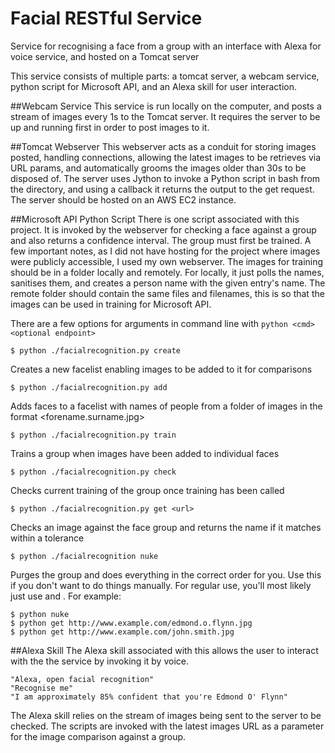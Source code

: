 # Facial RESTful Service
Service for recognising a face from a group with an interface with Alexa for voice service, and hosted on a Tomcat server

This service consists of multiple parts: a tomcat server, a webcam service, python script for Microsoft API, and an Alexa skill for user interaction.

##Webcam Service
This service is run locally on the computer, and posts a stream of images every 1s to the Tomcat server. It requires the server to be up and running first in order to post images to it.

##Tomcat Webserver
This webserver acts as a conduit for storing images posted, handling connections, allowing the latest images to be retrieves via URL params, and automatically grooms the images older than 30s to be disposed of. The server uses Jython to invoke a Python script in bash from the directory, and using a callback it returns the output to the get request. The server should be hosted on an AWS EC2 instance.

##Microsoft API Python Script
There is one script associated with this project. It is invoked by the webserver for checking a face against a group and also returns a confidence interval. The group must first be trained. A few important notes, as I did not have hosting for the project where images were publicly accessible, I used my own webserver. The images for training should be in a folder locally and remotely. For locally, it just polls the names, sanitises them, and creates a person name with the given entry's name. The remote folder should contain the same files and filenames, this is so that the images can be used in training for Microsoft API.

There are a few options for arguments in command line with ``python <cmd> <optional endpoint>``

```
$ python ./facialrecognition.py create
```
Creates a new facelist enabling images to be added to it for comparisons

```
$ python ./facialrecognition.py add
```
Adds faces to a facelist with names of people from a folder of images in the format <forename.surname.jpg>

```
$ python ./facialrecognition.py train
```
Trains a group when images have been added to individual faces
  
```
$ python ./facialrecognition.py check
```
Checks current training of the group once training has been called

```  
$ python ./facialrecognition.py get <url>
```
Checks an image against the face group and returns the name if it matches within a tolerance
  
```
$ python ./facialrecognition nuke
```
Purges the group and does everything in the correct order for you. Use this if you don't want to do things manually. For regular use, you'll most likely just use <nuke> and <get>. For example: 
```
$ python nuke
$ python get http://www.example.com/edmond.o.flynn.jpg
$ python get http://www.example.com/john.smith.jpg
```

##Alexa Skill
The Alexa skill associated with this allows the user to interact with the the service by invoking it by voice. 
```
"Alexa, open facial recognition"
"Recognise me"
"I am approximately 85% confident that you're Edmond O' Flynn"
```

The Alexa skill relies on the stream of images being sent to the server to be checked. The scripts are invoked with the latest images URL as a parameter for the image comparison against a group.
